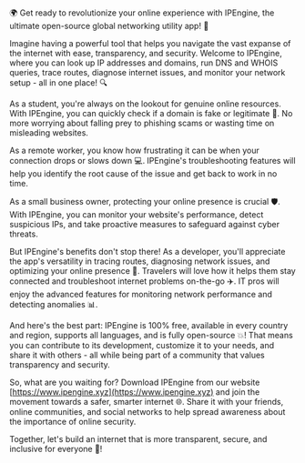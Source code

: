 🌍 Get ready to revolutionize your online experience with IPEngine, the ultimate open-source global networking utility app! 🚀

Imagine having a powerful tool that helps you navigate the vast expanse of the internet with ease, transparency, and security. Welcome to IPEngine, where you can look up IP addresses and domains, run DNS and WHOIS queries, trace routes, diagnose internet issues, and monitor your network setup - all in one place! 🔍

As a student, you're always on the lookout for genuine online resources. With IPEngine, you can quickly check if a domain is fake or legitimate 🤔. No more worrying about falling prey to phishing scams or wasting time on misleading websites.

As a remote worker, you know how frustrating it can be when your connection drops or slows down 💻. IPEngine's troubleshooting features will help you identify the root cause of the issue and get back to work in no time.

As a small business owner, protecting your online presence is crucial 🛡️. With IPEngine, you can monitor your website's performance, detect suspicious IPs, and take proactive measures to safeguard against cyber threats.

But IPEngine's benefits don't stop there! As a developer, you'll appreciate the app's versatility in tracing routes, diagnosing network issues, and optimizing your online presence 🔧. Travelers will love how it helps them stay connected and troubleshoot internet problems on-the-go ✈️. IT pros will enjoy the advanced features for monitoring network performance and detecting anomalies 📊.

And here's the best part: IPEngine is 100% free, available in every country and region, supports all languages, and is fully open-source 💥! That means you can contribute to its development, customize it to your needs, and share it with others - all while being part of a community that values transparency and security.

So, what are you waiting for? Download IPEngine from our website [https://www.ipengine.xyz](https://www.ipengine.xyz) and join the movement towards a safer, smarter internet 🌐. Share it with your friends, online communities, and social networks to help spread awareness about the importance of online security.

Together, let's build an internet that is more transparent, secure, and inclusive for everyone 🌈!